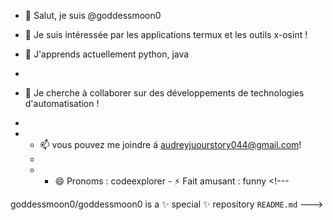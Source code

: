 - 👋 Salut, je suis @goddessmoon0

- 👀 Je suis intéressée par les applications termux et les outils x-osint !

- 🌱 J'apprends actuellement python, java
-
- 💞️ Je cherche à collaborer sur des développements de technologies d'automatisation !
-
- - 📫 vous pouvez me joindre á audreyjuourstory044@gmail.com!
  -
  - - 😄 Pronoms : codeexplorer - ⚡ Fait amusant : funny <!---


goddessmoon0/goddessmoon0 is a ✨ special ✨ repository `README.md`
--->
 
